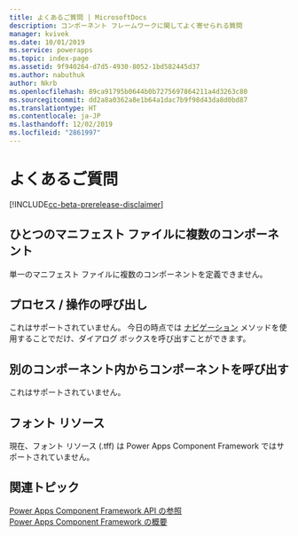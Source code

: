 ```yaml
---
title: よくあるご質問 | MicrosoftDocs
description: コンポーネント フレームワークに関してよく寄せられる質問
manager: kvivek
ms.date: 10/01/2019
ms.service: powerapps
ms.topic: index-page
ms.assetid: 9f940264-d7d5-4930-8052-1bd582445d37
ms.author: nabuthuk
author: Nkrb
ms.openlocfilehash: 89ca91795b0644b0b7275697864211a4d3263c80
ms.sourcegitcommit: dd2a8a0362a8e1b64a1dac7b9f98d43da8d0bd87
ms.translationtype: HT
ms.contentlocale: ja-JP
ms.lasthandoff: 12/02/2019
ms.locfileid: "2861997"
---
```

# <a name="faq"></a>よくあるご質問

[!INCLUDE[cc-beta-prerelease-disclaimer](../../includes/cc-beta-prerelease-disclaimer.md)]

## <a name="multiple-components-in-single-manifest-file"></a>ひとつのマニフェスト ファイルに複数のコンポーネント

単一のマニフェスト ファイルに複数のコンポーネントを定義できません。 

## <a name="calling-processesactions"></a>プロセス / 操作の呼び出し

これはサポートされていません。 今日の時点では [ナビゲーション](reference/navigation.md) メソッドを使用することでだけ、ダイアログ ボックスを呼び出すことができます。

## <a name="calling-components-within-another-component"></a>別のコンポーネント内からコンポーネントを呼び出す

これはサポートされていません。

## <a name="font-resource"></a>フォント リソース

現在、フォント リソース (.tff) は Power Apps Component Framework ではサポートされていません。

## <a name="related-topics"></a>関連トピック

[Power Apps Component Framework API の参照](reference/index.md)<br/>
[Power Apps Component Framework の概要](overview.md)
